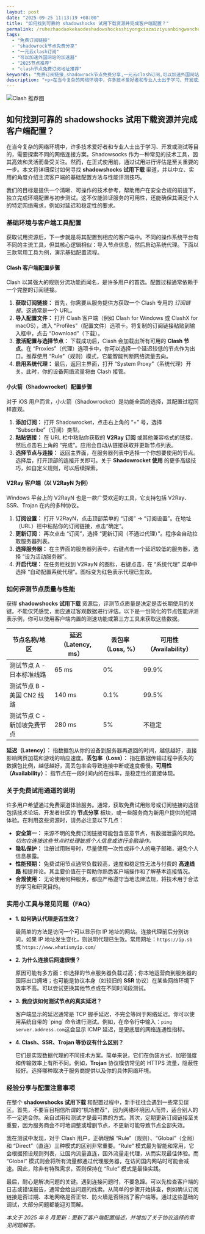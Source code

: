 ```yaml
---
layout: post
date: "2025-09-25 11:13:19 +08:00"
title: "如何找到可靠的 shadowshocks 试用下载资源并完成客户端配置？"
permalink: /ruhezhaodaokekaodeshadowshocksshiyongxiazaiziyuanbingwanchengkehuduanpeizhi/
tags:
  - "免费订阅链接"
  - "shadowrock节点免费分享"
  - "一元云clash订阅"
  - "可以加速外国网站的加速器"
  - "2025节点推荐"
  - "clash节点免费订阅地址推荐"
keywords: "免费订阅链接,shadowrock节点免费分享,一元云clash订阅,可以加速外国网站的加速器,2025节点推荐,clash节点免费订阅地址推荐"
description: "<p>在当今复杂的网络环境中，许多技术爱好者和专业人士出于学习、开发或测试等目的，需要探索不同的网络连接方案。Shadowsocks 作为一种常见的技术工具，因其高效和灵活而备受关注。然而，在正式使用前，通过试用进行评估是至关重要的一步。本文将详细探讨如何寻找 <strong>shadowshocks 试用下载</strong> 渠道，并以中立、实用的角度介绍主流客户端的基础配置方法与性能评测技巧。</p>"
---
```


![Clash 推荐图](https://clashjd.github.io/assets/img/付费机场订阅.png)

## 如何找到可靠的 shadowshocks 试用下载资源并完成客户端配置？

<p>在当今复杂的网络环境中，许多技术爱好者和专业人士出于学习、开发或测试等目的，需要探索不同的网络连接方案。Shadowsocks 作为一种常见的技术工具，因其高效和灵活而备受关注。然而，在正式使用前，通过试用进行评估是至关重要的一步。本文将详细探讨如何寻找 <strong>shadowshocks 试用下载</strong> 渠道，并以中立、实用的角度介绍主流客户端的基础配置方法与性能评测技巧。</p>
<p>我们的目标是提供一个清晰、可操作的技术参考，帮助用户在安全合规的前提下，独立完成环境配置与初步测试。这不仅能验证服务的可用性，还能确保其满足个人的特定网络需求，例如对延迟和稳定性的要求。</p>
<h3>基础环境与客户端工具配置</h3>
<p>获取试用资源后，下一步就是将其配置到相应的客户端中。不同的操作系统平台有不同的主流工具，但其核心逻辑相似：导入节点信息，然后启动系统代理。下面以三款常用工具为例，演示基础配置流程。</p>
<h4>Clash 客户端配置步骤</h4>
<p>Clash 以其强大的规则分流功能而闻名，是许多用户的首选。配置过程通常依赖于一个完整的订阅链接。</p>
<ol>
    <li><strong>获取订阅链接：</strong> 首先，你需要从服务提供方获取一个 Clash 专用的 <em>订阅链接</em>。这通常是一个 URL。</li>
    <li><strong>导入配置文件：</strong> 打开 Clash 客户端（例如 Clash for Windows 或 ClashX for macOS），进入 “Profiles”（配置文件）选项卡。将复制的订阅链接粘贴到输入框中，点击 “Download”（下载）。</li>
    <li><strong>激活配置与选择节点：</strong> 下载成功后，Clash 会加载出所有可用的 <strong>Clash 节点</strong>。在 “Proxies”（代理）选项卡中，你可以选择一个延迟较低的节点作为出口。推荐使用 “Rule”（规则）模式，它能智能判断网络流量去向。</li>
    <li><strong>启用系统代理：</strong> 最后，返回主界面，打开 “System Proxy”（系统代理）开关。此时，你的设备网络流量将由 Clash 接管。</li>
</ol>
<h4>小火箭（Shadowrocket）配置步骤</h4>
<p>对于 iOS 用户而言，小火箭（Shadowrocket）是功能全面的选择，其配置过程同样直观。</p>
<ol>
    <li><strong>添加订阅：</strong> 打开 Shadowrocket，点击右上角的 “+” 号，选择 “Subscribe”（订阅）类型。</li>
    <li><strong>粘贴链接：</strong> 在 URL 栏中粘贴你获取的 <strong>V2Ray 订阅</strong> 或其他兼容格式的链接，然后点击右上角的 “完成”。应用会自动从链接获取并更新节点列表。</li>
    <li><strong>选择节点与连接：</strong> 返回主界面，在服务器列表中选择一个你想要使用的节点。选择后，打开顶部的连接开关即可。关于 <strong>Shadowrocket 使用</strong> 的更多高级技巧，如自定义规则，可以后续探索。</li>
</ol>
<h4>V2Ray 客户端（以 V2RayN 为例）</h4>
<p>Windows 平台上的 V2RayN 也是一款广受欢迎的工具，它支持包括 V2Ray、SSR、Trojan 在内的多种协议。</p>
<ol>
    <li><strong>订阅设置：</strong> 打开 V2RayN，点击顶部菜单的 “订阅” -> “订阅设置”。在地址（URL）栏中粘贴你的订阅链接，点击“确定”。</li>
    <li><strong>更新订阅：</strong> 再次点击 “订阅”，选择 “更新订阅（不通过代理）”。程序会自动拉取服务器列表。</li>
    <li><strong>选择服务器：</strong> 在主界面的服务器列表中，右键点击一个延迟较低的服务器，选择 “设为活动服务器”。</li>
    <li><strong>开启代理：</strong> 在任务栏找到 V2RayN 的图标，右键点击，在 “系统代理” 菜单中选择 “自动配置系统代理”。图标变为红色表示代理已生效。</li>
</ol>
<h3>如何评测节点质量与性能</h3>
<p>获得 <strong>shadowshocks 试用下载</strong> 资源后，评测节点质量是决定是否长期使用的关键。不能仅凭感觉，而应通过客观数据进行评估。以下是一份简化的节点性能评测表示例，你可以使用客户端内置的测速功能或第三方工具来获取这些数据。</p>
<table>
    <thead>
        <tr>
            <th>节点名称/地区</th>
            <th>延迟（Latency, ms）</th>
            <th>丢包率（Loss, %）</th>
            <th>可用性（Availability）</th>
        </tr>
    </thead>
    <tbody>
        <tr>
            <td>测试节点 A - 日本标准线路</td>
            <td>65 ms</td>
            <td>0%</td>
            <td>99.9%</td>
        </tr>
        <tr>
            <td>测试节点 B - 美国 CN2 线路</td>
            <td>140 ms</td>
            <td>0.1%</td>
            <td>99.5%</td>
        </tr>
        <tr>
            <td>测试节点 C - 新加坡免费节点</td>
            <td>280 ms</td>
            <td>5%</td>
            <td>不稳定</td>
        </tr>
    </tbody>
</table>
<p><strong>延迟（Latency）：</strong> 指数据包从你的设备到服务器再返回的时间，越低越好，直接影响网页加载和游戏的响应速度。<strong>丢包率（Loss）：</strong> 指在数据传输过程中丢失的数据包比例，越低越好，高丢包率会导致连接中断或速度极慢。<strong>可用性（Availability）：</strong> 指节点在一段时间内的在线率，是稳定性的直接体现。</p>
<h3>关于免费试用通道的说明</h3>
<p>许多用户希望通过免费渠道体验服务。通常，获取免费试用账号或订阅链接的途径包括技术论坛、开发者社区的 <strong>节点分享</strong> 板块，或一些服务商为新用户提供的短期体验。在利用这些资源时，请务必注意以下几点：</p>
<ul>
    <li><strong>安全第一：</strong> 来源不明的免费订阅链接可能包含恶意节点，有数据泄露的风险。<em>切勿在连接这些节点时处理敏感个人信息或进行金融操作。</em></li>
    <li><strong>隐私保护：</strong> 注册试用账号时，尽量使用一次性或非个人的电子邮箱，避免个人信息暴露。</li>
    <li><strong>性能预期：</strong> 免费试用节点通常负载较高，速度和稳定性无法与付费的 <strong>高速线路</strong> 相提并论。其主要价值在于帮助你熟悉客户端操作和了解基本连接情况。</li>
    <li><strong>合规使用：</strong> 无论使用何种服务，都应严格遵守当地法律法规，将技术用于合法的学习和研究目的。</li>
</ul>
<h3>实用小工具与常见问题（FAQ）</h3>
<ul>
    <li>
        <strong>1. 如何确认代理是否生效？</strong>
        <p>最简单的方法是访问一个可以显示你 IP 地址的网站。连接代理前后分别访问，如果 IP 地址发生变化，则说明代理已生效。常用网址：<code>https://ip.sb</code> 或 <code>https://www.whatismyip.com/</code></p>
    </li>
    <li>
        <strong>2. 为什么连接后网速很慢？</strong>
        <p>原因可能有多方面：你选择的节点服务器负载过高；你本地运营商到服务器的国际出口拥堵；也可能是协议本身（如较旧的 <strong>SSR</strong> 协议）在某些网络环境下效率不高。可以尝试更换其他节点或在不同时间段测试。</p>
    </li>
    <li>
        <strong>3. 我应该如何测试节点的真实延迟？</strong>
        <p>客户端显示的延迟通常是 TCP 握手延迟，不完全等同于网络延迟。你可以使用系统自带的 `ping` 命令进行测试。例如，在命令行中输入：<code>ping server.address.com</code>这会显示 ICMP 延迟，是更底层的网络连通性指标。</p>
    </li>
    <li>
        <strong>4. Clash、SSR、Trojan 等协议有什么区别？</strong>
        <p>它们是实现数据代理的不同技术方案。简单来说，它们在伪装方式、加密强度和传输效率上有所不同。例如，<strong>Trojan</strong> 协议模仿常见的 HTTPS 流量，隐蔽性较好。选择哪种取决于服务商提供以及你的具体网络环境。</p>
    </li>
</ul>
<h3>经验分享与配置注意事项</h3>
<p>在整个 <strong>shadowshocks 试用下载</strong> 和配置过程中，新手往往会遇到一些常见误区。首先，不要盲目相信所谓的“机场推荐”，因为网络环境因人而异，适合别人的不一定适合你。亲自试用和测试才是最可靠的方式。其次，定期更新订阅链接至关重要，因为服务商会不时地调整或增删节点，不更新可能导致节点全部失效。</p>
<p>我在测试中发现，对于 Clash 用户，正确理解 “Rule”（规则）、“Global”（全局）和 “Direct”（直连）三种模式的区别非常重要。“Rule” 模式最为智能和常用，它会根据预设规则列表，让国内流量直连，国外流量走代理，从而实现最佳体验。而 “Global” 模式则会将所有流量都通过代理服务器，在访问国内网站时可能会减速。因此，除非有特殊需求，否则保持在 “Rule” 模式是最佳实践。</p>
<p>最后，耐心是解决问题的关键。遇到连接问题时，不要急躁。可以先检查客户端的日志或错误报告，通常会给出问题的线索。从简单的步骤开始排查，例如确认订阅链接是否过期、本地网络是否正常、防火墙是否阻挡了客户端等。通过这些基础的调试，大部分问题都能迎刃而解。</p>
<p><em>本文于 2025 年 8 月更新：更新了客户端配置描述，并增加了关于协议选择的常见问题解答。</em></p>